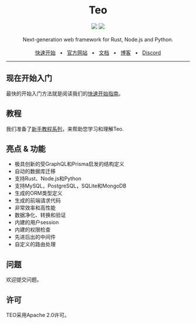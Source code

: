 <div align="center">
  <h1>Teo</h1>
  <a href="https://github.com/teocloud/teo/blob/master/LICENSE"><img src="https://img.shields.io/github/license/teocloud/teo.svg?style=flat-square" /></a>
  <a href="https://github.com/teocloud/teo"><img src="https://img.shields.io/badge/PRs-welcome-brightgreen.svg?style=flat-square" /></a>
  <br />
  <br />
  <div>Next-generation web framework for Rust, Node.js and Python.</div>
  <br />
  <a href="https://docs.teocloud.io/getting-started/quickstart">快速开始</a>
  <span>&nbsp;&nbsp;•&nbsp;&nbsp;</span>
  <a href="https://teocloud.io/">官方网站</a>
  <span>&nbsp;&nbsp;•&nbsp;&nbsp;</span>
  <a href="https://docs.teocloud.io/">文档</a>
  <span>&nbsp;&nbsp;•&nbsp;&nbsp;</span>
  <a href="https://teocloud.io/blog">博客</a>
  <span>&nbsp;&nbsp;•&nbsp;&nbsp;</span>
  <a href="https://teocloud.io/discord">Discord</a>
  <br />
  <hr />
</div>

## 现在开始入门

最快的开始入门方法就是阅读我们的[快速开始指南](https://docs.teocloud.io/getting-started/quickstart)。

## 教程

我们准备了[新手教程系列](https://docs.teocloud.io/getting-started/beginner-tutorial/write-a-schema-only-app)，来帮助您学习和理解Teo.

## 亮点 & 功能

* 极具创新的受GraphQL和Prisma启发的结构定义
* 自动的数据库迁移
* 支持Rust、Node.js和Python
* 支持MySQL，PostgreSQL，SQLite和MongoDB
* 生成的ORM类型定义
* 生成的前端请求代码
* 非常效率和高性能
* 数据净化、转换和验证
* 内建的用户session
* 内建的权限检查
* 先进后出的中间件
* 自定义的路由处理

## 问题

欢迎提交问题。

## 许可

TEO采用Apache 2.0许可。

